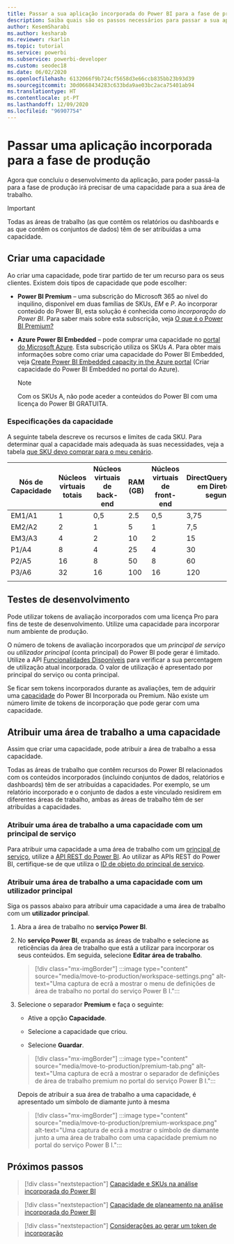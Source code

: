 ```yaml
---
title: Passar a sua aplicação incorporada do Power BI para a fase de produção
description: Saiba quais são os passos necessários para passar a sua aplicação do Power BI para a fase de produção.
author: KesemSharabi
ms.author: kesharab
ms.reviewer: rkarlin
ms.topic: tutorial
ms.service: powerbi
ms.subservice: powerbi-developer
ms.custom: seodec18
ms.date: 06/02/2020
ms.openlocfilehash: 6132066f9b724cf5658d3e66ccb835bb23b93d39
ms.sourcegitcommit: 30d0668434283c633bda9ae03bc2aca75401ab94
ms.translationtype: HT
ms.contentlocale: pt-PT
ms.lasthandoff: 12/09/2020
ms.locfileid: "96907754"
---
```

# <a name="move-your-embedded-app-to-production"></a>Passar uma aplicação incorporada para a fase de produção

Agora que concluiu o desenvolvimento da aplicação, para poder passá-la para a fase de produção irá precisar de uma capacidade para a sua área de trabalho.

> [!Important]
> Todas as áreas de trabalho (as que contêm os relatórios ou dashboards e as que contêm os conjuntos de dados) têm de ser atribuídas a uma capacidade.

## <a name="create-a-capacity"></a>Criar uma capacidade

Ao criar uma capacidade, pode tirar partido de ter um recurso para os seus clientes. Existem dois tipos de capacidade que pode escolher:

* **Power BI Premium** – uma subscrição do Microsoft 365 ao nível do inquilino, disponível em duas famílias de SKUs, *EM* e *P*. Ao incorporar conteúdo do Power BI, esta solução é conhecida como *incorporação do Power BI*. Para saber mais sobre esta subscrição, veja [O que é o Power BI Premium?](../../admin/service-premium-what-is.md)

* **Azure Power BI Embedded** – pode comprar uma capacidade no [portal do Microsoft Azure](https://portal.azure.com). Esta subscrição utiliza os SKUs *A*. Para obter mais informações sobre como criar uma capacidade do Power BI Embedded, veja [Create Power BI Embedded capacity in the Azure portal](azure-pbie-create-capacity.md) (Criar capacidade do Power BI Embedded no portal do Azure).

    > [!NOTE]
    > Com os SKUs A, não pode aceder a conteúdos do Power BI com uma licença do Power BI GRATUITA.

### <a name="capacity-specifications"></a>Especificações da capacidade

A seguinte tabela descreve os recursos e limites de cada SKU. Para determinar qual a capacidade mais adequada às suas necessidades, veja a tabela [que SKU devo comprar para o meu cenário](./embedded-faq.md#which-solution-should-i-choose).

| Nós de Capacidade | Núcleos virtuais totais | Núcleos virtuais de back-end | RAM (GB) | Núcleos virtuais de front-end | DirectQuery/Ligação em Direto (por segundo) | Paralelismo de Atualização do Modelo |
| --- | --- | --- | --- | --- | --- | --- |
| EM1/A1 | 1 | 0,5 | 2.5 | 0,5 | 3,75 | 1 |
| EM2/A2 | 2 | 1 | 5 | 1 | 7,5 | 2 |
| EM3/A3 | 4 | 2 | 10 | 2 | 15 | 3 |
| P1/A4 | 8 | 4 | 25 | 4 | 30 | 6 |
| P2/A5 | 16 | 8 | 50 | 8 | 60 | 12 |
| P3/A6 | 32 | 16 | 100 | 16 | 120 | 24 |
| | | | | | | |

## <a name="development-testing"></a>Testes de desenvolvimento

Pode utilizar tokens de avaliação incorporados com uma licença Pro para fins de teste de desenvolvimento. Utilize uma capacidade para incorporar num ambiente de produção.

O número de tokens de avaliação incorporados que um *principal de serviço* ou *utilizador principal* (conta principal) do Power BI pode gerar é limitado. Utilize a API [Funcionalidades Disponíveis](/rest/api/power-bi/availablefeatures/getavailablefeatures) para verificar a sua percentagem de utilização atual incorporada. O valor de utilização é apresentado por principal do serviço ou conta principal.

Se ficar sem tokens incorporados durante as avaliações, tem de adquirir uma [capacidade](embedded-capacity.md) do Power BI Incorporada ou Premium. Não existe um número limite de tokens de incorporação que pode gerar com uma capacidade.

## <a name="assign-a-workspace-to-a-capacity"></a>Atribuir uma área de trabalho a uma capacidade

Assim que criar uma capacidade, pode atribuir a área de trabalho a essa capacidade.

Todas as áreas de trabalho que contêm recursos do Power BI relacionados com os conteúdos incorporados (incluindo conjuntos de dados, relatórios e dashboards) têm de ser atribuídas a capacidades. Por exemplo, se um relatório incorporado e o conjunto de dados a este vinculado residirem em diferentes áreas de trabalho, ambas as áreas de trabalho têm de ser atribuídas a capacidades.

### <a name="assign-a-workspace-to-a-capacity-using-a-service-principal"></a>Atribuir uma área de trabalho a uma capacidade com um principal de serviço

Para atribuir uma capacidade a uma área de trabalho com um [principal de serviço](embed-service-principal.md), utilize a [API REST do Power BI](/rest/api/power-bi/capacities/groups_assigntocapacity). Ao utilizar as APIs REST do Power BI, certifique-se de que utiliza o [ID de objeto do principal de serviço](embed-service-principal.md).

### <a name="assign-a-workspace-to-a-capacity-using-a-master-user"></a>Atribuir uma área de trabalho a uma capacidade com um utilizador principal

Siga os passos abaixo para atribuir uma capacidade a uma área de trabalho com um **utilizador principal**.

1. Abra a área de trabalho no **serviço Power BI**. 

1. No **serviço Power BI**, expanda as áreas de trabalho e selecione as reticências da área de trabalho que está a utilizar para incorporar os seus conteúdos. Em seguida, selecione **Editar área de trabalho**.

    >[!div class="mx-imgBorder"]
    >:::image type="content" source="media/move-to-production/workspace-settings.png" alt-text="Uma captura de ecrã a mostrar o menu de definições de área de trabalho no portal do serviço Power B I.":::

2. Selecione o separador **Premium** e faça o seguinte:

    * Ative a opção **Capacidade**.

    * Selecione a capacidade que criou.

    * Selecione **Guardar**.

    >[!div class="mx-imgBorder"]
    >:::image type="content" source="media/move-to-production/premium-tab.png" alt-text="Uma captura de ecrã a mostrar o separador de definições de área de trabalho premium no portal do serviço Power B I.":::

    Depois de atribuir a sua área de trabalho a uma capacidade, é apresentado um símbolo de diamante junto à mesma 

    >[!div class="mx-imgBorder"]
    >:::image type="content" source="media/move-to-production/premium-workspace.png" alt-text="Uma captura de ecrã a mostrar o símbolo de diamante junto a uma área de trabalho com uma capacidade premium no portal do serviço Power B I.":::

## <a name="next-steps"></a>Próximos passos

>[!div class="nextstepaction"]
>[Capacidade e SKUs na análise incorporada do Power BI](embedded-capacity.md)

>[!div class="nextstepaction"]
>[Capacidade de planeamento na análise incorporada do Power BI](embedded-capacity-planning.md)

>[!div class="nextstepaction"]
>[Considerações ao gerar um token de incorporação](generate-embed-token.md)